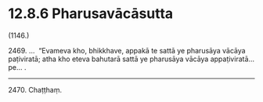 # 12.8.6 Pharusavācāsutta

(1146.)

2469\. …  “Evameva kho, bhikkhave, appakā te sattā ye pharusāya vācāya paṭiviratā; atha kho eteva bahutarā sattā ye pharusāya vācāya appaṭiviratā…pe… .

---

2470\. Chaṭṭhaṃ.
